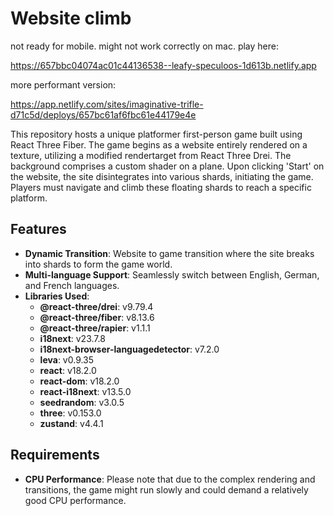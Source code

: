 # Website climb

not ready for mobile. might not work correctly on mac.
play here:

https://657bbc04074ac01c44136538--leafy-speculoos-1d613b.netlify.app

more performant version: 

https://app.netlify.com/sites/imaginative-trifle-d71c5d/deploys/657bc61af6fbc61e44179e4e

This repository hosts a unique platformer first-person game built using React Three Fiber. The game begins as a website entirely rendered on a texture, utilizing a modified rendertarget from React Three Drei. The background comprises a custom shader on a plane. Upon clicking 'Start' on the website, the site disintegrates into various shards, initiating the game. Players must navigate and climb these floating shards to reach a specific platform.

## Features

- **Dynamic Transition**: Website to game transition where the site breaks into shards to form the game world.
- **Multi-language Support**: Seamlessly switch between English, German, and French languages.
- **Libraries Used**:
  - **@react-three/drei**: v9.79.4
  - **@react-three/fiber**: v8.13.6
  - **@react-three/rapier**: v1.1.1
  - **i18next**: v23.7.8
  - **i18next-browser-languagedetector**: v7.2.0
  - **leva**: v0.9.35
  - **react**: v18.2.0
  - **react-dom**: v18.2.0
  - **react-i18next**: v13.5.0
  - **seedrandom**: v3.0.5
  - **three**: v0.153.0
  - **zustand**: v4.4.1

## Requirements

- **CPU Performance**: Please note that due to the complex rendering and transitions, the game might run slowly and could demand a relatively good CPU performance.
